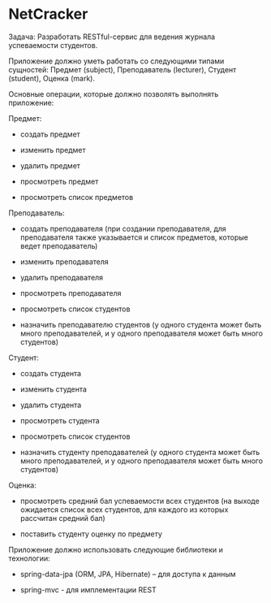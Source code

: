 # NetCracker

Задача: Разработать RESTful-сервис для ведения журнала успеваемости студентов.

Приложение должно уметь работать со следующими типами сущностей: Предмет (subject), Преподаватель (lecturer), Студент (student), Оценка (mark).

Основные операции, которые должно позволять выполнять приложение:

Предмет:

- создать предмет

- изменить предмет

- удалить предмет

- просмотреть предмет

- просмотреть список предметов

Преподаватель:

- создать преподавателя (при создании преподавателя, для преподавателя также указывается и список предметов, которые ведет преподаватель)

- изменить преподавателя

- удалить преподавателя

- просмотреть преподавателя

- просмотреть список студентов

- назначить преподавателю студентов (у одного студента может быть много преподавателей, и у одного преподавателя может быть много студентов)

Студент:

- создать студента

- изменить студента

- удалить студента

- просмотреть студента

- просмотреть список студентов

- назначить студенту преподавателей (у одного студента может быть много преподавателей, и у одного преподавателя может быть много студентов)

Оценка:

- просмотреть средний бал успеваемости всех студентов (на выходе ожидается список всех студентов, для каждого из которых рассчитан средний бал)

- поставить студенту оценку по предмету

Приложение должно использовать следующие библиотеки и технологии:

- spring-data-jpa (ORM, JPA, Hibernate) – для доступа к данным

- spring-mvc - для имплементации REST
